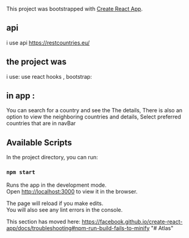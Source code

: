 This project was bootstrapped with [Create React App](https://github.com/facebook/create-react-app).


## api
i use api https://restcountries.eu/ 

## the project was
i use: use react hooks , bootstrap: 

## in app :
 You can search for a country and see the The details,
 There is also an option to view the neighboring countries and details,
  Select preferred countries that are in navBar



## Available Scripts

In the project directory, you can run:

### `npm start`

Runs the app in the development mode.<br />
Open [http://localhost:3000](http://localhost:3000) to view it in the browser.

The page will reload if you make edits.<br />
You will also see any lint errors in the console.



This section has moved here: https://facebook.github.io/create-react-app/docs/troubleshooting#npm-run-build-fails-to-minify
"# Atlas" 
